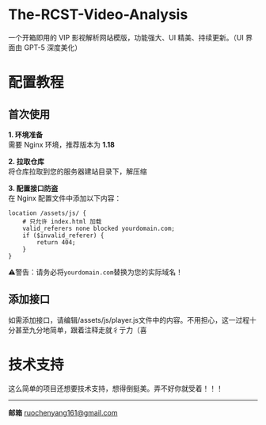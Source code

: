 # The-RCST-Video-Analysis
一个开箱即用的 VIP 影视解析网站模版，功能强大、UI 精美、持续更新。（UI 界面由 GPT-5 深度美化）

# 配置教程


## 首次使用

**1. 环境准备**  
需要 Nginx 环境，推荐版本为 **1.18**

**2. 拉取仓库**  
将仓库拉取到您的服务器建站目录下，解压缩

**3. 配置接口防盗**  
在 Nginx 配置文件中添加以下内容：
```nginx
location /assets/js/ {
    # 只允许 index.html 加载
    valid_referers none blocked yourdomain.com;
    if ($invalid_referer) {
        return 404;
    }
}
```
⚠️警告：请务必将`yourdomain.com`替换为您的实际域名！

## 添加接口

如需添加接口，请编辑/assets/js/player.js文件中的内容。不用担心，这一过程十分甚至九分地简单，跟着注释走就彳亍力（喜


# 技术支持
这么简单的项目还想要技术支持，想得倒挺美。弄不好你就受着！！！


---
**邮箱** ruochenyang161@gmail.com
